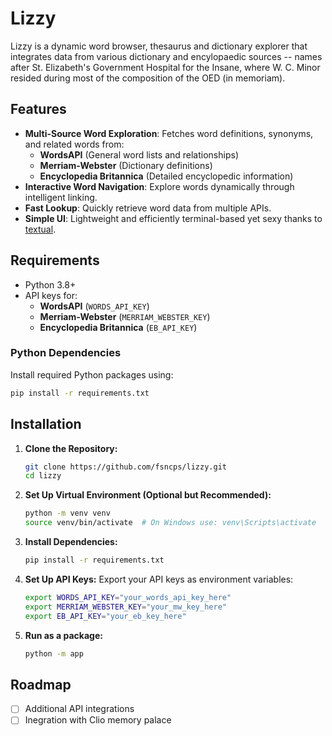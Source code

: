 # Lizzy

Lizzy is a dynamic word browser, thesaurus and dictionary explorer that integrates data from various dictionary and encylopaedic sources -- names after St. Elizabeth's Government Hospital for the Insane, where W. C. Minor resided during most of the composition of the OED (in memoriam).

## Features

- **Multi-Source Word Exploration**: Fetches word definitions, synonyms, and related words from:
  - **WordsAPI** (General word lists and relationships)
  - **Merriam-Webster** (Dictionary definitions)
  - **Encyclopedia Britannica** (Detailed encyclopedic information)
- **Interactive Word Navigation**: Explore words dynamically through intelligent linking.
- **Fast Lookup**: Quickly retrieve word data from multiple APIs.
- **Simple UI**: Lightweight and efficiently terminal-based yet sexy thanks to [textual](https://github.com/Textualize/textual).

## Requirements

- Python 3.8+
- API keys for:
  - **WordsAPI** (`WORDS_API_KEY`)
  - **Merriam-Webster** (`MERRIAM_WEBSTER_KEY`)
  - **Encyclopedia Britannica** (`EB_API_KEY`)

### Python Dependencies
Install required Python packages using:
```sh
pip install -r requirements.txt
```

## Installation

1. **Clone the Repository:**
   ```sh
   git clone https://github.com/fsncps/lizzy.git
   cd lizzy
   ```
2. **Set Up Virtual Environment (Optional but Recommended):**
   ```sh
   python -m venv venv
   source venv/bin/activate  # On Windows use: venv\Scripts\activate
   ```
3. **Install Dependencies:**
   ```sh
   pip install -r requirements.txt
   ```
4. **Set Up API Keys:**
   Export your API keys as environment variables:
   ```sh
   export WORDS_API_KEY="your_words_api_key_here"
   export MERRIAM_WEBSTER_KEY="your_mw_key_here"
   export EB_API_KEY="your_eb_key_here"
   ```
5. **Run  as a package:**
   ```sh
   python -m app
   ```

## Roadmap
- [ ] Additional API integrations
- [ ] Inegration with Clio memory palace
